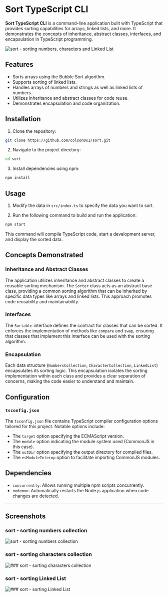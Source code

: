 # Sort TypeScript CLI

**Sort TypeScript CLI** is a command-line application built with TypeScript that provides sorting capabilities for arrays, linked lists, and more. It demonstrates the concepts of inheritance, abstract classes, interfaces, and encapsulation in TypeScript programming.

![sort - sorting numbers, characters and Linked List](https://i.imgur.com/lvKkElB.png)

## Features

- Sorts arrays using the Bubble Sort algorithm.
- Supports sorting of linked lists.
- Handles arrays of numbers and strings as well as linked lists of numbers.
- Utilizes inheritance and abstract classes for code reuse.
- Demonstrates encapsulation and code organization.

## Installation

1. Clone the repository:

```bash
git clone https://github.com/colson0x1/sort.git
```

2. Navigate to the project directory:

```bash
cd sort
```

3. Install dependencies using npm:

```bash
npm install
```

## Usage

1. Modify the data in `src/index.ts` to specify the data you want to sort.

2. Run the following command to build and run the application:

```bash
npm start
```

This command will compile TypeScript code, start a development server, and display the sorted data.

## Concepts Demonstrated

### Inheritance and Abstract Classes

The application utilizes inheritance and abstract classes to create a reusable sorting mechanism. The `Sorter` class acts as an abstract base class, providing a common sorting algorithm that can be inherited by specific data types like arrays and linked lists. This approach promotes code reusability and maintainability.

### Interfaces

The `Sortable` interface defines the contract for classes that can be sorted. It enforces the implementation of methods like `compare` and `swap`, ensuring that classes that implement this interface can be used with the sorting algorithm.

### Encapsulation

Each data structure (`NumbersCollection`, `CharacterCollection`, `LinkedList`) encapsulates its sorting logic. This encapsulation isolates the sorting implementation within each class and provides a clear separation of concerns, making the code easier to understand and maintain.

## Configuration

### `tsconfig.json`

The `tsconfig.json` file contains TypeScript compiler configuration options tailored for this project. Notable options include:

- The `target` option specifying the ECMAScript version.
- The `module` option indicating the module system used (CommonJS in this case).
- The `outDir` option specifying the output directory for compiled files.
- The `esModuleInterop` option to facilitate importing CommonJS modules.

## Dependencies

- `concurrently`: Allows running multiple npm scripts concurrently.
- `nodemon`: Automatically restarts the Node.js application when code changes are detected.

---

## Screenshots

### sort - sorting numbers collection
![sort - sorting numbers collection](https://i.imgur.com/DcEfeVB.png)

### sort - sorting characters collection
![### sort - sorting characters collection](https://i.imgur.com/qTdD0C0.png)

### sort - sorting Linked List
![### sort - sorting Linked List](https://i.imgur.com/FadWhR0.png)
